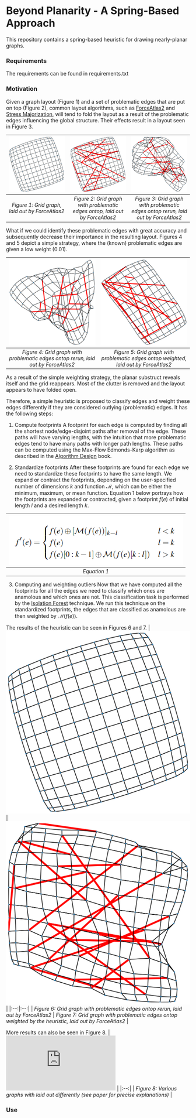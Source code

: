 # Beyond Planarity - A Spring-Based Approach
This repository contains a spring-based heuristic for drawing nearly-planar graphs. 

### Requirements
The requirements can be found in requirements.txt

### Motivation
Given a graph layout (Figure 1) and a set of problematic edges that are put on top (Figure 2), common layout algorithms, such as [ForceAtlas2](https://github.com/bhargavchippada/forceatlas2) and [Stress Majorization](https://graphviz.org/documentation/GKN04.pdf), will tend to fold the layout as a result of the problematic edges influencing the global structure. Their effects result in a layout seen in Figure 3.

| ![grid_start.jpg](https://github.com/simonvw95/beyond_planarity_sb/blob/main/figures/grid_19.pickleFD_begin.png) | ![grid_ontop.jpg](https://github.com/simonvw95/beyond_planarity_sb/blob/main/figures/grid_19.pickleFD_end_ontop.png) | ![grid_end.jpg](https://github.com/simonvw95/beyond_planarity_sb/blob/main/figures/grid_19.pickleFD_end_rerun.png) |
|:--:|:--:|:--:|
| *Figure 1: Grid graph, laid out by ForceAtlas2* | *Figure 2: Grid graph with problematic edges ontop, laid out by ForceAtlas2* | *Figure 3: Grid graph with problematic edges ontop rerun, laid out by ForceAtlas2* |

What if we could identify these problematic edges with great accuracy and subsequently decrease their importance in the resulting layout. Figures 4 and 5 depict a simple strategy, where the (known) problematic edges are given a low weight (0.01). 

| ![grid_regular.jpg](https://github.com/simonvw95/beyond_planarity_sb/blob/main/figures/grid_45_regular.png) | ![grid_art.jpg](https://github.com/simonvw95/beyond_planarity_sb/blob/main/figures/grid_45_weight.png) |
|:--:|:--:|
| *Figure 4: Grid graph with problematic edges ontop rerun, laid out by ForceAtlas2* | *Figure 5: Grid graph with problematic edges ontop weighted, laid out by ForceAtlas2* |

As a result of the simple weighting strategy, the planar substruct reveals itself and the grid reappears. Most of the clutter is removed and the layout appears to have folded open.

Therefore, a simple heuristic is proposed to classify edges and weight these edges differently if they are considered outlying (problematic) edges. It has the following steps:

1. Compute footprints
A footprint for each edge is computed by finding all the shortest node/edge-disjoint paths after removal of the edge. These paths will have varying lengths, with the intuition that more problematic edges tend to have many paths with longer path lengths. These paths can be computed using the Max-Flow Edmonds-Karp algorithm as described in the [Algorithm Design](https://ict.iitk.ac.in/wp-content/uploads/CS345-Algorithms-II-Algorithm-Design-by-Jon-Kleinberg-Eva-Tardos.pdf) book.

2. Standardize footprints
After these footprints are found for each edge we need to standardize these footprints to have the same length. We expand or contract the footprints, depending on the user-specified number of dimensions $k$ and function $\mathcal M$, which can be either the minimum, maximum, or mean function. Equation 1 below portrays how the footprints are expanded or contracted, given a footprint $f(e)$ of initial length $l$ and a desired length $k$.

| ![equation.jpg](https://github.com/simonvw95/beyond_planarity_sb/blob/main/figures/equation.png) |
|:--:|
| *Equation 1* |

3. Computing and weighting outliers
Now that we have computed all the footprints for all the edges we need to classify which ones are anamolous and which ones are not. This classification task is performed by the [Isolation Forest](https://cs.nju.edu.cn/zhouzh/zhouzh.files/publication/icdm08b.pdf) technique. We run this technique on the standardized footprints, the edges that are classified as anamolous are then weighted by  $\mathcal M(f(e))$.

The results of the heuristic can be seen in Figures 6 and 7.
| ![grid_before.jpg](https://github.com/simonvw95/beyond_planarity_sb/blob/main/figures/grid_19.pickleFD_begin.png) | ![grid_heuristic.jpg](https://github.com/simonvw95/beyond_planarity_sb/blob/main/figures/grid_19.pickleFD_min.png) |
|:--:|:--:|
| *Figure 6: Grid graph with problematic edges ontop rerun, laid out by ForceAtlas2* | *Figure 7: Grid graph with problematic edges ontop weighted by the heuristic, laid out by ForceAtlas2* |

More results can also be seen in Figure 8.
| ![big_figure.jpg](https://github.com/simonvw95/beyond_planarity_sb/blob/main/figures/p1_teaser_new.pdf) |
|:--:|
| *Figure 8: Various graphs with laid out differently (see paper for precise explanations)* |

### Use

